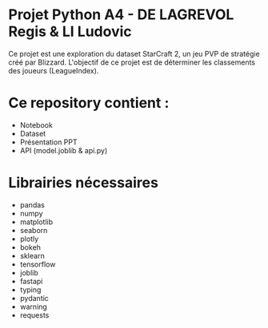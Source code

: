 # Projet Python A4 - DE LAGREVOL Regis & LI Ludovic

Ce projet est une exploration du dataset StarCraft 2, un jeu PVP de stratégie créé par Blizzard. L'objectif de ce projet est de déterminer les classements des joueurs (LeagueIndex).

# Ce repository contient :

- Notebook 
- Dataset
- Présentation PPT 
- API (model.joblib & api.py)

# Librairies nécessaires 

- pandas
- numpy
- matplotlib
- seaborn
- plotly 
- bokeh
- sklearn
- tensorflow
- joblib 
- fastapi
- typing
- pydantic
- warning
- requests
